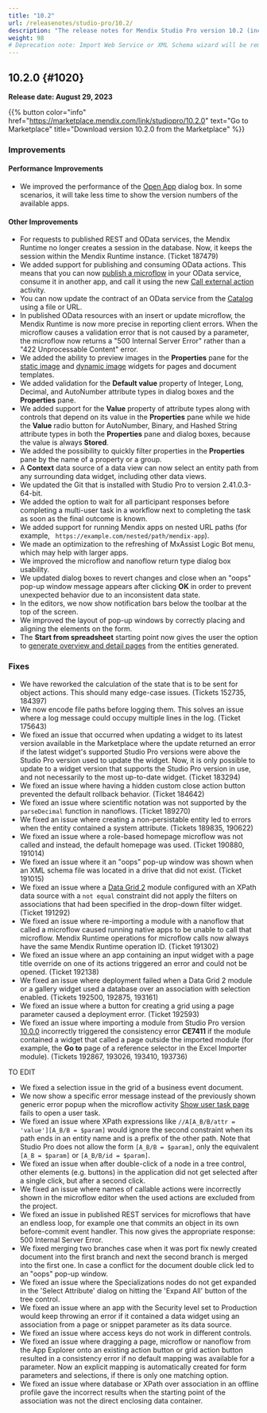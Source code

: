 ```yaml
---
title: "10.2"
url: /releasenotes/studio-pro/10.2/
description: "The release notes for Mendix Studio Pro version 10.2 (including all patches) with details on new features, bug fixes, and known issues."
weight: 98
# Deprecation note: Import Web Service or XML Schema wizard will be removed in 10.6.
---
```


## 10.2.0 {#1020} 

**Release date: August 29, 2023**

{{% button color="info" href="https://marketplace.mendix.com/link/studiopro/10.2.0" text="Go to Marketplace" title="Download version 10.2.0 from the Marketplace" %}}

### Improvements

#### Performance Improvements

* We improved the performance of the [Open App](/refguide/open-app-dialog/) dialog box. In some scenarios, it will take less time to show the version numbers of the available apps.

#### Other Improvements

* For requests to published REST and OData services, the Mendix Runtime no longer creates a session in the database. Now, it keeps the session within the Mendix Runtime instance. (Ticket 187479)
* We added support for publishing and consuming OData actions. This means that you can now [publish a microflow](/refguide/published-odata-microflow/) in your OData service, consume it in another app, and call it using the new [Call external action](/refguide/call-external-action/) activity.
* You can now update the contract of an OData service from the [Catalog](https://docs.mendix.com/catalog/) using a file or URL.
* In published OData resources with an insert or update microflow, the Mendix Runtime is now more precise in reporting client errors. When the microflow causes a validation error that is not caused by a parameter, the microflow now returns a "500 Internal Server Error" rather than a "422 Unprocessable Content" error.
* We added the ability to preview images in the **Properties** pane for the [static image](/refguide/image/) and [dynamic image](/refguide/image-viewer/) widgets for pages and document templates.
* We added validation for the **Default value** property of Integer, Long, Decimal, and AutoNumber attribute types in dialog boxes and the **Properties** pane.
* We added support for the **Value** property of attribute types along with controls that depend on its value in the **Properties** pane while we hide the **Value** radio button for AutoNumber, Binary, and Hashed String attribute types in both the **Properties** pane and dialog boxes, because the value is always **Stored**.
* We added the possibility to quickly filter properties in the **Properties** pane by the name of a property or a group.
* A **Context** data source of a data view can now select an entity path from any surrounding data widget, including other data views.
* We updated the Git that is installed with Studio Pro to version 2.41.0.3-64-bit.
* We added the option to wait for all participant responses before completing a multi-user task in a workflow next to completing the task as soon as the final outcome is known.
* We added support for running Mendix apps on nested URL paths (for example, ` https://example.com/nested/path/mendix-app`).
* We made an optimization to the refreshing of MxAssist Logic Bot menu, which may help with larger apps.
* We improved the microflow and nanoflow return type dialog box usability.
* We updated dialog boxes to revert changes and close when an "oops" pop-up window message appears after clicking **OK** in order to prevent unexpected behavior due to an inconsistent data state.
* In the editors, we now show notification bars below the toolbar at the top of the screen.
* We improved the layout of pop-up windows by correctly placing and aligning the elements on the form.
* The **Start from spreadsheet** starting point now gives the user the option to [generate overview and detail pages](/refguide/app-from-spreadsheet/#generating-pages) from the entities generated.

### Fixes

* We have reworked the calculation of the state that is to be sent for object actions. This should many edge-case issues. (Tickets 152735, 184397)
* We now encode file paths before logging them. This solves an issue where a log message could occupy multiple lines in the log. (Ticket 175643)
* We fixed an issue that occurred when updating a widget to its latest version available in the Marketplace where the update returned an error if the latest widget's supported Studio Pro versions were above the Studio Pro version used to update the widget. Now, it is only possible to update to a widget version that supports the Studio Pro version in use, and not necessarily to the most up-to-date widget. (Ticket 183294)
* We fixed an issue where having a hidden custom close action button prevented the default rollback behavior. (Ticket 184642)
* We fixed an issue where scientific notation was not supported by the `parseDecimal` function in nanoflows. (Ticket 189270)
* We fixed an issue where creating a non-persistable entity led to errors when the entity contained a system attribute. (Tickets 189835, 190622)
* We fixed an issue where a role-based homepage microflow was not called and instead, the default homepage was used. (Ticket 190880, 191014)
* We fixed an issue where it an "oops" pop-up window was shown when an XML schema file was located in a drive that did not exist. (Ticket 191015)
* We fixed an issue where a [Data Grid 2](/appstore/modules/data-grid-2/) module configured with an XPath data source with a `not equal` constraint did not apply the filters on associations that had been specified in the drop-down filter widget. (Ticket 191292)
* We fixed an issue where re-importing a module with a nanoflow that called a microflow caused running native apps to be unable to call that microflow. Mendix Runtime operations for microflow calls now always have the same Mendix Runtime operation ID. (Ticket 191302)
* We fixed an issue where an app containing an input widget with a page title override on one of its actions triggered an error and could not be opened. (Ticket 192138)
* We fixed an issue where deployment failed when a Data Grid 2 module or a gallery widget used a database over an association with selection enabled. (Tickets 192500, 192875, 193161)
* We fixed an issue where a button for creating a grid using a page parameter caused a deployment error. (Ticket 192593)
* We fixed an issue where importing a module from Studio Pro version [10.0.0](/releasenotes/studio-pro/10.0/) incorrectly triggered the consistency error **CE7411** if the module contained a widget that called a page outside the imported module (for example, the **Go to** page of a reference selector in the Excel Importer module). (Tickets 192867, 193026, 193410, 193736)



TO EDIT
* We fixed a selection issue in the grid of a business event document.
* We now show a specific error message instead of the previously shown generic error popup when the microflow activity [Show user task page](/refguide/show-task-page/) fails to open a user task.
* We fixed an issue where XPath expressions like `//A[A_B/B/attr = 'value'][A_B/B = $param]` would ignore the second constraint when its path ends in an entity name and is a prefix of the other path. Note that Studio Pro does not allow the form `[A_B/B = $param]`, only the equivalent `[A_B = $param]` or `[A_B/B/id = $param]`.
* We fixed an issue when after double-click of a node in a tree control, other elements (e.g. buttons) in the application did not get selected after a single click, but after a second click.
* We fixed an issue where names of callable actions were incorrectly shown in the microflow editor when the used actions are excluded from the project.
* We fixed an issue in published REST services for microflows that have an endless loop, for example one that commits an object in its own before-commit event handler. This now gives the appropriate response: 500 Internal Server Error.
* We fixed merging two branches case when it was port fix newly created document into the first branch and next the second branch is merged into the first one. In case a conflict for the document double click led to an "oops" pop-up window. 
* We fixed an issue where the Specializations nodes do not get expanded in the 'Select Attribute' dialog on hitting the 'Expand All' button of the tree control. 
* We fixed an issue where an app with the Security level set to Production would keep throwing an error if it contained a data widget using an association from a page or snippet parameter as its data source.
* We fixed an issue where access keys do not work in different controls.
* We fixed an issue where dragging a page, microflow or nanoflow from the App Explorer onto an existing action button or grid action button resulted in a consistency error if no default mapping was available for a parameter. Now an explicit mapping is automatically created for form parameters and selections, if there is only one matching option.
* We fixed an issue where database or XPath over association in an offline profile gave the incorrect results when the starting point of the association was not the direct enclosing data container.
